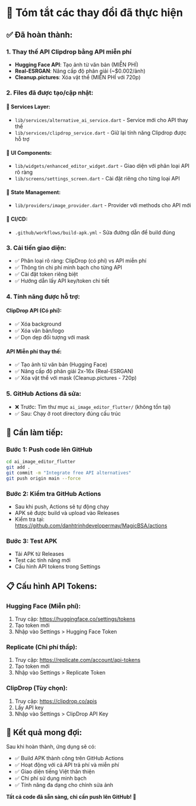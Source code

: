 # 🚀 Tóm tắt các thay đổi đã thực hiện

## ✅ Đã hoàn thành:

### 1. Thay thế API Clipdrop bằng API miễn phí
- **Hugging Face API**: Tạo ảnh từ văn bản (MIỄN PHÍ)
- **Real-ESRGAN**: Nâng cấp độ phân giải (~$0.002/ảnh)  
- **Cleanup.pictures**: Xóa vật thể (MIỄN PHÍ với 720p)

### 2. Files đã được tạo/cập nhật:

#### 🔧 Services Layer:
- `lib/services/alternative_ai_service.dart` - Service mới cho API thay thế
- `lib/services/clipdrop_service.dart` - Giữ lại tính năng Clipdrop được hỗ trợ

#### 🎨 UI Components:
- `lib/widgets/enhanced_editor_widget.dart` - Giao diện với phân loại API rõ ràng
- `lib/screens/settings_screen.dart` - Cài đặt riêng cho từng loại API

#### 📱 State Management:
- `lib/providers/image_provider.dart` - Provider với methods cho API mới

#### 🔨 CI/CD:
- `.github/workflows/build-apk.yml` - Sửa đường dẫn để build đúng

### 3. Cải tiến giao diện:
- ✅ Phân loại rõ ràng: ClipDrop (có phí) vs API miễn phí
- ✅ Thông tin chi phí minh bạch cho từng API
- ✅ Cài đặt token riêng biệt
- ✅ Hướng dẫn lấy API key/token chi tiết

### 4. Tính năng được hỗ trợ:

#### ClipDrop API (Có phí):
- ✅ Xóa background
- ✅ Xóa văn bản/logo  
- ✅ Dọn dẹp đối tượng với mask

#### API Miễn phí thay thế:
- ✅ Tạo ảnh từ văn bản (Hugging Face)
- ✅ Nâng cấp độ phân giải 2x-16x (Real-ESRGAN)
- ✅ Xóa vật thể với mask (Cleanup.pictures - 720p)

### 5. GitHub Actions đã sửa:
- ❌ Trước: Tìm thư mục `ai_image_editor_flutter/` (không tồn tại)
- ✅ Sau: Chạy ở root directory đúng cấu trúc

## 🎯 Cần làm tiếp:

### Bước 1: Push code lên GitHub
```bash
cd ai_image_editor_flutter
git add .
git commit -m "Integrate free API alternatives"
git push origin main --force
```

### Bước 2: Kiểm tra GitHub Actions
- Sau khi push, Actions sẽ tự động chạy
- APK sẽ được build và upload vào Releases
- Kiểm tra tại: https://github.com/danhtrinhdevelopermay/MagicBSA/actions

### Bước 3: Test APK
- Tải APK từ Releases
- Test các tính năng mới
- Cấu hình API tokens trong Settings

## 📋 Cấu hình API Tokens:

### Hugging Face (Miễn phí):
1. Truy cập: https://huggingface.co/settings/tokens
2. Tạo token mới
3. Nhập vào Settings > Hugging Face Token

### Replicate (Chi phí thấp):
1. Truy cập: https://replicate.com/account/api-tokens  
2. Tạo token mới
3. Nhập vào Settings > Replicate Token

### ClipDrop (Tùy chọn):
1. Truy cập: https://clipdrop.co/apis
2. Lấy API key
3. Nhập vào Settings > ClipDrop API Key

## 🎉 Kết quả mong đợi:

Sau khi hoàn thành, ứng dụng sẽ có:
- ✅ Build APK thành công trên GitHub Actions
- ✅ Hoạt động với cả API trả phí và miễn phí  
- ✅ Giao diện tiếng Việt thân thiện
- ✅ Chi phí sử dụng minh bạch
- ✅ Tính năng đa dạng cho chỉnh sửa ảnh

**Tất cả code đã sẵn sàng, chỉ cần push lên GitHub! 🚀**
